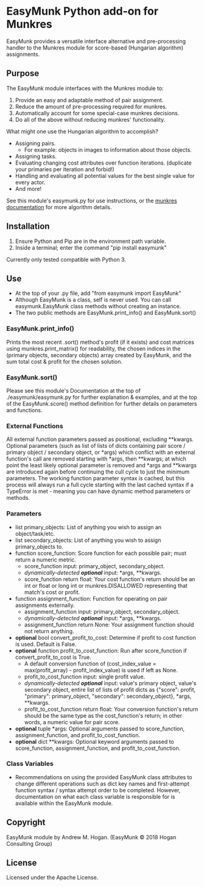 # EasyMunk Python add-on for Munkres

EasyMunk provides a versatile interface alternative and pre-processing handler to the Munkres module for score-based (Hungarian algorithm) assignments.

## Purpose

The EasyMunk module interfaces with the Munkres module to:
1. Provide an easy and adaptable method of pair assignment.
2. Reduce the amount of pre-processing required for munkres.
3. Automatically account for some special-case munkres decisions.
4. Do all of the above without reducing munkres' functionality.

What might one use the Hungarian algorithm to accomplish?

* Assigning pairs.
  * For example: objects in images to information about those objects.
* Assigning tasks.
* Evaluating changing cost attributes over function iterations. (duplicate your primaries per iteration and forbid!)
* Handling and evaluating all potential values for the best single value for every actor.
* And more!

See this module's easymunk.py for use instructions, or the [munkres documentation][] for more algorithm details.

[munkres documentation]: https://github.com/bmc/munkres

## Installation

1. Ensure Python and Pip are in the environment path variable.
2. Inside a terminal; enter the command "pip install easymunk"

Currently only tested compatible with Python 3.

## Use

* At the top of your .py file, add "from easymunk import EasyMunk"
* Although EasyMunk is a class, self is never used. You can call easymunk.EasyMunk class methods without creating an instance.
* The two public methods are EasyMunk.print_info() and EasyMunk.sort()

### EasyMunk.print_info()
Prints the most recent .sort() method's profit (if it exists) and cost matrices using munkres.print_matrix() for readability, the chosen indices in the (primary objects, secondary objects) array created by EasyMunk, and the sum total cost & profit for the chosen solution.

### EasyMunk.sort()

Please see this module's Documentation at the top of ./easymunk/easymunk.py for further explanation & examples, and at the top of the EasyMunk.score() method definition for further details on parameters and functions.

### External Functions

All external function parameters passed as positional, excluding \*\*kwargs. Optional parameters (such as list of lists of dicts containing pair score / primary object / secondary object, or \*args) which conflict with an external function's call are removed starting with \*args, then \*\*kwargs; at which point the least likely optional parameter is removed and \*args and \*\*kwargs are introduced again before continuing the cull cycle to just the minimum parameters. The working function parameter syntax is cached, but this process will always run a full cycle starting with the last cached syntax if a TypeError is met - meaning you can have dynamic method parameters or methods.

### Parameters

* list primary_objects: List of anything you wish to assign an object/task/etc.
* list secondary_objects: List of anything you wish to assign primary_objects to.
* function score_function: Score function for each possible pair; must return a numeric metric.
  * score_function input: primary_object, secondary_object. 
  * *dynamically-detected **optional*** input: \*args, \*\*kwargs.
  * score_function return float: Your cost function's return should be an int or float or long int or munkres.DISALLOWED 
                                 representing that match's cost or profit.
* function assignment_function: Function for operating on pair assignments externally.
  * assignment_function input: primary_object, secondary_object. 
  * *dynamically-detected **optional*** input: \*args, \*\*kwargs.
  * assignment_function return None: Your assignment function should not return anything.
* **optional** bool convert_profit_to_cost: Determine if profit to cost function is used. Default is False.
* **optional** function profit_to_cost_function: Run after score_function if convert_profit_to_cost is True. 
  * A default conversion function of (cost_index_value = max(profit_array) - profit_index_value) is used if left as None.
  * profit_to_cost_function input: single profit value. 
  * *dynamically-detected **optional*** input: value's primary object, value's secondary object, entire list of lists of 
  profit dicts as {"score": profit, "primary": primary_object, "secondary": secondary_object}, \*args, \*\*kwargs.
  * profit_to_cost_function return float: Your conversion function's return should be the same
                                          type as the cost_function's return; in other words, a numeric value for pair score.
* **optional** tuple \*args: Optional arguments passed to score_function, assignment_function, and profit_to_cost_function.
* **optional** dict \*\*kwargs: Optional keyword arguments passed to score_function, assignment_function, and profit_to_cost_function.

### Class Variables
* Recommendations on using the provided EasyMunk class attributes to change different operations such as dict key names and first-attempt function syntax / syntax attempt order to be completed. However, documentation on what each class variable is responsible for is available within the EasyMunk module.

## Copyright

EasyMunk module by Andrew M. Hogan. (EasyMunk &copy; 2018 Hogan Consulting Group)

## License

Licensed under the Apache License.
